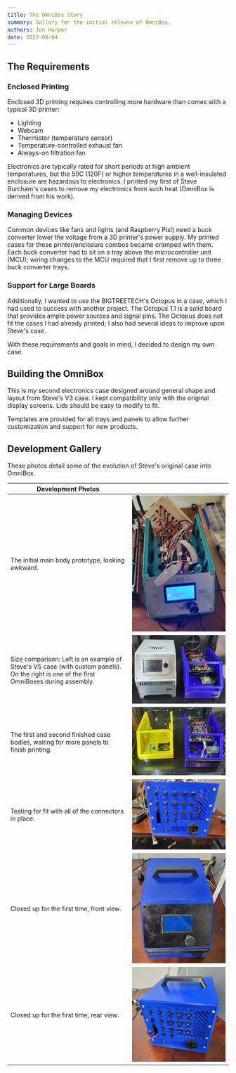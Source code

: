 ```yaml
---
title: The OmniBox Story
summary: Gallery for the initial release of OmniBox.
authors: Jon Harper
date: 2022-08-04
---
```


## The Requirements

### Enclosed Printing

Enclosed 3D printing requires controlling more hardware than comes with a typical 3D printer:

- Lighting
- Webcam
- Thermistor (temperature sensor)
- Temperature-controlled exhaust fan
- Always-on filtration fan

Electronics are typically rated for short periods at high ambient temperatures, but the 50C (120F) or higher temperatures in a well-insulated enclosure are hazardous to electronics. I printed my first of Steve Burcham's cases to remove my electronics from such heat (OmniBox is derived from his work).

### Managing Devices

Common devices like fans and lights (and Raspberry Pis!) need a buck converter lower the voltage from a 3D printer's power supply. My printed cases for these printer/enclosure combos became cramped with them. Each buck converter had to sit on a tray above the microcontroller unit (MCU); wiring changes to the MCU required that I first remove up to three buck converter trays.

### Support for Large Boards

Additionally, I wanted to use the BIGTREETECH's Octopus in a case, which I had used to success with another project. The Octopus 1.1 is a solid board that provides ample power sources and signal pins. The Octopus does not fit the cases I had already printed; I also had several ideas to improve upon Steve's case.

With these requirements and goals in mind, I decided to design my own case.

## Building the OmniBox

This is my second electronics case designed around general shape and layout from Steve's V3 case. I kept compatibility only with the original display screens. Lids should be easy to modify to fit.

Templates are provided for all trays and panels to allow further customization and support for new products.

## Development Gallery

These photos detail some of the evolution of Steve's original case into OmniBox.

| Development Photos |   |
|--------------------|---|
| The initial main body prototype, looking awkward. | [![original prototype][6]][6] |
| Size comparison: Left is an example of Steve's V5 case (with custom panels). On the right is one of the first OmniBoxes during assembly. | [![size comparison][5]][5] |
| The first and second finished case bodies, waiting for more panels to finish printing. | [![one and two][4]][4] |
| Testing for fit with all of the connectors in place. | [![finished rear panel][3]][3] |
| Closed up for the first time, front view. | [![closed up, front][2]][2] |
| Closed up for the first time, rear view. | [![closed up, front][1]][1] |

[1]:  img/gallery/closed_up.jpg
[2]:  img/gallery/front_view.jpg
[3]:  img/gallery/finished_rear.jpg
[4]:  img/gallery/one_and_two.jpg
[5]:  img/gallery/size_comparison.jpg
[6]:  img/gallery/prototype.jpg